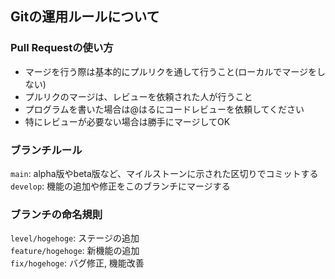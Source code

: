﻿## Gitの運用ルールについて

### Pull Requestの使い方
- マージを行う際は基本的にプルリクを通して行うこと(ローカルでマージをしない)
- プルリクのマージは、レビューを依頼された人が行うこと 
- プログラムを書いた場合は@はるにコードレビューを依頼してください
- 特にレビューが必要ない場合は勝手にマージしてOK

### ブランチルール
`main`: alpha版やbeta版など、マイルストーンに示された区切りでコミットする  
`develop`: 機能の追加や修正をこのブランチにマージする

### ブランチの命名規則
`level/hogehoge`: ステージの追加  
`feature/hogehoge`: 新機能の追加  
`fix/hogehoge`: バグ修正, 機能改善

